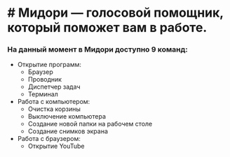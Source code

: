 <div style="display:flex; align-items: center;">
  <div>
    <h1># Мидори — голосовой помощник, который поможет вам в работе.</h1>
    <h3>На данный момент в Мидори доступно 9 команд:</h3>
    <ul>
      <li>Открытие программ:
        <ul>
          <li>Браузер</li>
          <li>Проводник</li>
          <li>Диспетчер задач</li>
          <li>Терминал</li>
        </ul>
      </li>
      <li>Работа с компьютером:
        <ul>
          <li>Очистка корзины</li>
          <li>Выключение компьютера</li>
          <li>Создание новой папки на рабочем столе</li>
          <li>Создание снимков экрана</li>
        </ul>
      </li>
      <li>Работа с браузером:
        <ul>
          <li>Открытие YouTube</li>
        </ul>
      </li>
    </ul>
  </div>
</div>
